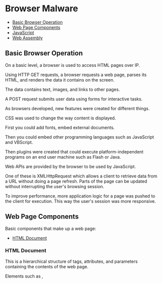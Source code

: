 # Browser Malware



- [Basic Browser Operation](#basic-browser-operation)
- [Web Page Components](#web-page-components)
- [JavaScript](#javascript)
- [Web Assembly](#web-assembly)






## Basic Browser Operation

On a basic level, a browser is used to access HTML pages over IP.

Using HTTP GET requests, a browser requests a web page, parses its HTML, and renders the data it contains on the screen.

The data contains text, images, and links to other pages.

A POST request submits user data using forms for interactive tasks.

As browsers developed, new features were created for different things. 

CSS was used to change the way content is displayed.

First you could add fonts, embed external documents.

Then you could embed other programming languages such as JavaScript and VBScript.

Then plugins were created that could execute platform-independent programs on an end user machine such as Flash or Java.


Web APIs are provided by the browser to be used by JavaScript.

One of these is XMLHttpRequest which allows a client to retrieve data from a URL without doing a page refresh.  Parts of the page can be updated without interrupting the user's browsing session.


To improve performance, more application logic for a page was pushed to the client for execution.  This way the user's session was more responsive.




## Web Page Components

Basic components that make up a web page:

- [HTML Document](#html-document)


### HTML Document

This is a hierarchical structure of tags, attributes, and parameters containing the contents of the web page.

Elements such as <head>, <title>, <body>, <img>, <div>, and <p> are used to label text, images, and components of the web page.

The two main types are HTML and XHTML which is an extended version of HTML that is XML-based.







Everything is parsed and read into memory creating the Document Object Model (DOM)



Linked/embedded external content

- [Links](#links)
- [Frames](#frames)
- [Images](#images)
- [Stylesheets](#stylesheets)
- [Scripts](#scripts)
- [Plugins](#plugins)


### Links

The most basic way to reference external content is:

```html
<a href="http://www.example.com/">Click here</p>a>
```

### Frames

```html
<iframe src="http://www.example.com"></>iframe>
```

### Images

```html
<img src="http://www.example.com/picture.png">
```

### Stylesheets

Controls the appearance of the HTML document
```html
<link rel=stylesheet href="http://"
<style> 
```

### Scripts

JavaScript and VBScript can be executed:

```javascript
<script type="text/javascript" src="analytics.js"></script>
```

### Plugins

Browser plug-ins allow different file formats to be displayed in the browser.  Many times the plug-in applications are given special privilges to show these different formats in the browser window.  

|Windows Media Player|embedded audio and video|
|Apple QuickTime|embedded audio and video|
|Adobe Reader|embedded PDFs|
|Microsoft Office|embedded word documents and spreadsheets|
|Adobe Flash|embedded videos|


#### Java

#### ActiveX Controls

#### Adobe Flash
JavaScript-based language called ActionScript

#### Microsoft Silverlight

```html
<object data="player.swf" type="application/x-shockwave-flash">
<embed src=>
<applet>
```







## JavaScript

JavaScript is the primary scripting language used on the world wide web.  It is a single threaded runtime with a single call stack---which means it does one thing at a time.  

Here are some popular JavaScript engines:

V8 — open source, developed by Google, written in C++
Rhino — managed by the Mozilla Foundation, open source, developed entirely in Java
SpiderMonkey — the first JavaScript engine, which back in the days powered Netscape Navigator, and today powers Firefox
JavaScriptCore — open source, marketed as Nitro and developed by Apple for Safari
KJS — KDE’s engine originally developed by Harri Porten for the KDE project’s Konqueror web browser
Chakra (JScript9) — Internet Explorer
Chakra (JavaScript) — Microsoft Edge
Nashorn, open source as part of OpenJDK, written by Oracle Java Languages and Tool Group
parses code, compiles it to machine code, and executes it while monitoring and optimizing


Each browser has their own JavaScript engine and provides a sandboxed JavaScript execution environment for every HTML document displayed.  The sandbox limits the JavaScript to specific, predefined methods and properties within the browser.  This ensures a script from a random site can't delete your hard drive in the same way an executable from a random site. 

JavaScript Objects

| | |
|-|-|
|document|DOM of the current page|
|navigator|OS and plug-in information|


#### Document Object Model

An in-memory representation of all of the HTML elements of the current web page.  The browser uses this to display and update the page.

JavaScript accesses the DOM using the document object:

```javascript
document.getElementsbyTagName
```





Scripts called by the HTML document run in this environment and use it to share functions and global variables.  The scripts can access the DOM and manipulate parts of the web page.  If the scripts need to interact with something outside this context, they must use Web APIs provided by the browser.

Browser-provided Web APIs:

- [DOM]
- [ajax(XMLHTTPRequest)]
- [setTimeout]


### DOM


### AJAX

Asynchronous JavaScript and XML (AJAX) helped JavaScript create dynamic web applications which sparked an open source revolution
Data could be loaded in the background avoiding reloading the page, resulting in more dynamic applications
this led to jquery, 
server side (Node.JS)
Web application frameworks (AngularJs, React, Knockout)


### JIT Compilers

JavaScript is a high level language that was designed in a way to sacrifice speed for ease of use.  The JavaScript engine parses the human-readable code, resolves all the functions, and executes the code.  While JavaScript interprets each script, it does a lot of lookups, type conversions, etc. to optimize it for execution.

JIT compilers speed up performance by translating JS code into machine code
It watches code as it runs, sees what's run many times
if function runs many times, it's sent to the compiler to optimize, creates a faster version of the function



```javascript
appendChild()
document.write()
```




### VBScript

Has access to the DOM APIs as well




Previous attempts include Java machine and byte code, .NET runtime is IL format

(java, flash?)



V8 - used in Chrome and Node.js
has heap for memory allocation and stack for code execution


## Node.js

Node.js was built on the V8 engine and allows building full applications with JavaScript.

(V8), Electron

Node
build full applications with js
- C++ APIs
- provides sockets, filesystem access
- took js engine out of browser, gave it new APIs
plugins were dying, no replacement
JS isn't good with optimizations



JS is a high level language (textual), these are harder to optimize code with

asm.js is a compiler target compatible with plain JS
takes C++, compiles it to JS, JS is translated into native code



## Web Assembly

Web Assembly is a low level (binary) direct successor to asm.js, a lower level version of js
It is a general purpose virtual architecture with open standard with cross-browser support
universal, safe,  runs as quickly as native code, allow code re-use between Web and native platforms
runs a binary in the browser sandbox
except, regular assembly is specific to an architecture
on web, architecture of client machine is unknown
WASM is machine code for a conceptual machine, not a physical machine
wasm is smaller (binary)
large computations are slower on JS.  With wasm, we can control exactly how memory is allocated and freed making it faster



### Concept

Web Assembly is similar to writing and compiling code to run on an Operating System.

C programs can be compiled for either Windows, Linux, or Mac and for the x64 or x86 architecture.  The compiler scans the entire program and creates an optimized executable containing binary code for the CPU to execute.  After this, the executable should run on any machine with the appropriate OS and architecture.

Web Assembly is similar as it allows you to compile a C program into WASM that will run on any of the major browsers--Safari, Chrome, Firefox, and Edge.  This is a huge performance boost because the browser is being given code that's already been optimized.  It's basically running native code on the browser.

WASM doesn't replace JavaSscript, but complements it by enabling hybrid designs (WASM + JS).
OS-independent web.
JavaScript loads a web assembly module, instantiates it, and calls its functions.


### Example




